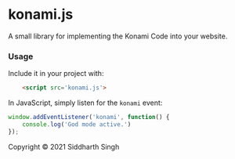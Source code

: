 # konami.js

A small library for implementing the Konami Code into your website.

### Usage

Include it in your project with:
```html
    <script src='konami.js'>
```

In JavaScript, simply listen for the `konami` event:
```js
window.addEventListener('konami', function() {
    console.log('God mode active.')
});
```

Copyright © 2021 Siddharth Singh